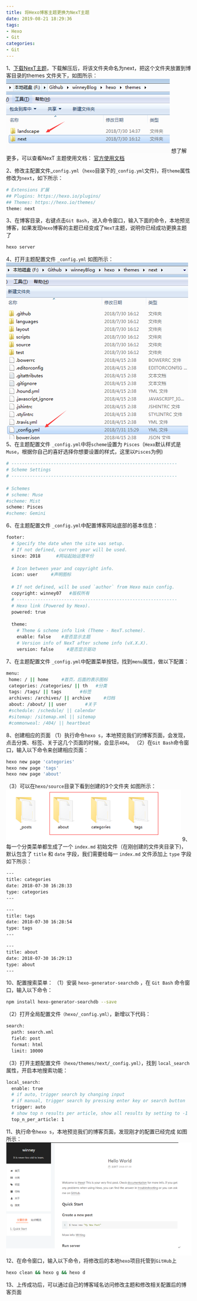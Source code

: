 ```yaml
---
title: 将Hexo博客主题更换为NexT主题
date: 2019-08-21 18:29:36
tags:
- Hexo
- Git
categories: 
- Git
---
```


1、[下载NexT主题]( https://gitforwindows.org/)，下载解压后，将该文件夹命名为next，把这个文件夹放置到博客目录的themes 文件夹下，如图所示：
![将主题的文件夹命名为next](https://raw.githubusercontent.com/winney07/Images/main/winney07.github.io/%E5%B0%86Hexo%E5%8D%9A%E5%AE%A2%E4%B8%BB%E9%A2%98%E6%9B%B4%E6%8D%A2%E4%B8%BANexT%E4%B8%BB%E9%A2%98/next.png)
想了解更多，可以查看NexT 主题使用文档： [官方使用文档 ](http://theme-next.iissnan.com/ ) 

2、修改主配置文件_`config.yml`（`hexo`目录下的`_config.yml`文件)，将`theme`属性修改为`next`，如下所示：

```bash
# Extensions 扩展
## Plugins: https://hexo.io/plugins/
## Themes: https://hexo.io/themes/
theme: next
```
3、在博客目录，右键点击`Git Bash`，进入命令窗口，输入下面的命令，本地预览博客，如果发现`Hexo`博客的主题已经变成了`NexT`主题，说明你已经成功更换主题了

```bash
hexo server
```
4、打开主题配置文件 `_config.yml`
如图所示：
![打开主题配置文件 _config.yml](https://raw.githubusercontent.com/winney07/Images/main/winney07.github.io/%E5%B0%86Hexo%E5%8D%9A%E5%AE%A2%E4%B8%BB%E9%A2%98%E6%9B%B4%E6%8D%A2%E4%B8%BANexT%E4%B8%BB%E9%A2%98/next-config.png)
5、在主题配置文件 `_config.yml`中将`scheme`设置为 `Pisces`（`Hexo`默认样式是`Muse`，根据你自己的喜好选择你想要设置的样式，这里以`Pisces`为例)

```bash
# ---------------------------------------------------------------
# Scheme Settings
# ---------------------------------------------------------------

# Schemes
# scheme: Muse
#scheme: Mist
scheme: Pisces
#scheme: Gemini
```
6、在主题配置文件 `_config.yml`中配置博客网站底部的基本信息：

```bash
footer:
  # Specify the date when the site was setup.
  # If not defined, current year will be used.
  since: 2018      #网站起始运营年份

  # Icon between year and copyright info.
  icon: user     #声明图标

  # If not defined, will be used `author` from Hexo main config.
  copyright: winney07   #版权所有
  # -------------------------------------------------------------
  # Hexo link (Powered by Hexo).
  powered: true

  theme:
    # Theme & scheme info link (Theme - NexT.scheme).
    enable: false    #是否显示主题
    # Version info of NexT after scheme info (vX.X.X).
    version: false     #是否显示驱动
```
 7、在主题配置文件 `_config.yml`中配置菜单按钮，找到`menu`属性，做以下配置：
 ```bash
 menu:
  home: / || home     #首页，后面的表示图标
  categories: /categories/ || th   #分类
  tags: /tags/ || tags       #标签
  archives: /archives/ || archive     #归档
  about: /about/ || user       #关于
  #schedule: /schedule/ || calendar
  #sitemap: /sitemap.xml || sitemap
  #commonweal: /404/ || heartbeat
 ```
8、创建相应的页面
（1）执行命令`hexo s`，本地预览我们的博客页面，会发现，点击分类、标签、关于这几个页面的时候，会显示`404`。
（2）在`Git Bash`命令窗口，输入以下命令来创建相应页面：

```bash
hexo new page 'categories'
hexo new page 'tags'
hexo new page 'about'
```
（3）可以在`hexo/source`目录下看到创建的3个文件夹
如图所示：
![在hexo/source目录下看到创建的3个文件夹](https://raw.githubusercontent.com/winney07/Images/main/winney07.github.io/%E5%B0%86Hexo%E5%8D%9A%E5%AE%A2%E4%B8%BB%E9%A2%98%E6%9B%B4%E6%8D%A2%E4%B8%BANexT%E4%B8%BB%E9%A2%98/source.png)
9、每一个分类菜单都生成了一个 `index.md` 初始文件（在刚创建的文件夹目录下)，默认包含了 `title` 和 `date` 字段，我们需要给每一 `index.md` 文件添加上 `type` 字段
如下所示：

```bash
---
title: categories
date: 2018-07-30 16:28:33
type: categories
---
```
```bash
---
title: tags
date: 2018-07-30 16:28:54
type: tags
---
```
```bash
---
title: about
date: 2018-07-30 16:29:13
type: about
---
```
10、配置搜索菜单：
（1）安装 `hexo-generator-searchdb` ，在 `Git Bash` 命令窗口，输入以下命令：

```bash
npm install hexo-generator-searchdb --save
```
（2）打开全局配置文件`（hexo/_config.yml）`，新增以下代码：
```bash
search:
  path: search.xml
  field: post
  format: html
  limit: 10000
```
（3）打开主题配置文件`（hexo/themes/next/_config.yml）`，找到 `local_search` 属性，开启本地搜索功能：
```bash
local_search:
  enable: true
  # if auto, trigger search by changing input
  # if manual, trigger search by pressing enter key or search button
  trigger: auto
  # show top n results per article, show all results by setting to -1
  top_n_per_article: 1
```
11、执行命令`hexo s`，本地预览我们的博客页面，发现刚才的配置已经完成
如图所示：
![预览本地博客页面](https://raw.githubusercontent.com/winney07/Images/main/winney07.github.io/%E5%B0%86Hexo%E5%8D%9A%E5%AE%A2%E4%B8%BB%E9%A2%98%E6%9B%B4%E6%8D%A2%E4%B8%BANexT%E4%B8%BB%E9%A2%98/winney-blog.png)
12、在命令窗口，输入以下命令，将修改后的本地`hexo`项目托管到`GitHub`上

```bash
hexo clean && hexo g && hexo d
```
13、上传成功后，可以通过自己的博客域名访问修改主题和修改相关配置后的博客页面